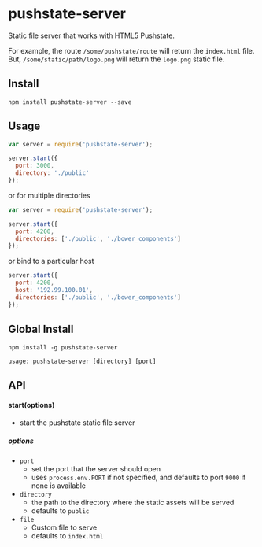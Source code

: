 # pushstate-server

Static file server that works with HTML5 Pushstate.

For example, the route ` /some/pushstate/route ` will return the ` index.html ` file. But, ` /some/static/path/logo.png ` will return the ` logo.png ` static file.

## Install

```
npm install pushstate-server --save
```

## Usage

```js
var server = require('pushstate-server');

server.start({
  port: 3000,
  directory: './public'
});
```

or for multiple directories

```js
var server = require('pushstate-server');

server.start({
  port: 4200,
  directories: ['./public', './bower_components']
});
```

or bind to a particular host

```js
server.start({
  port: 4200,
  host: '192.99.100.01',
  directories: ['./public', './bower_components']
});
```


## Global Install

```
npm install -g pushstate-server
```

```
usage: pushstate-server [directory] [port]
```

## API

#### start(options)
* start the pushstate static file server

##### options

* `port`
  * set the port that the server should open
  * uses ` process.env.PORT ` if not specified, and defaults to port ` 9000 ` if none is available
* `directory`
  * the path to the directory where the static assets will be served
  * defaults to ` public `
* `file`
  * Custom file to serve
  * defaults to `index.html`
